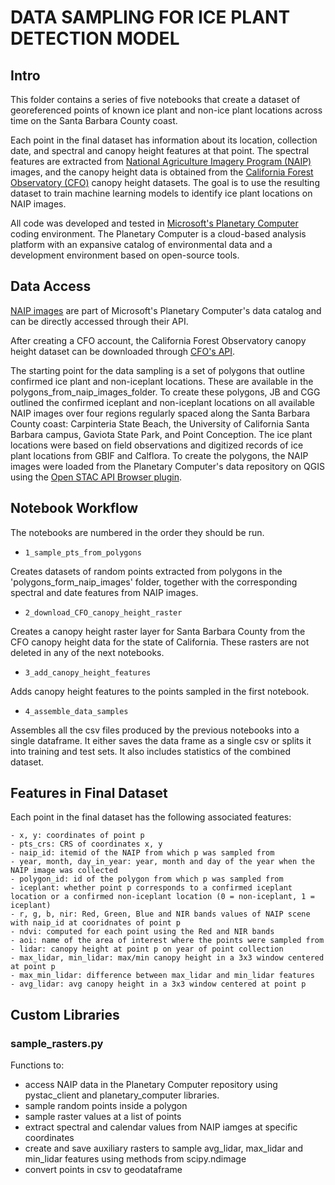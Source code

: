 # DATA SAMPLING FOR ICE PLANT DETECTION MODEL


## Intro


This folder contains a series of five notebooks that create a dataset of georeferenced points of known ice plant and non-ice plant locations across time on the Santa Barbara County coast. 

Each point in the final dataset has information about its location, collection date, and spectral and canopy height features at that point. The spectral features are extracted from [National Agriculture Imagery Program (NAIP)](https://naip-usdaonline.hub.arcgis.com) images, and the canopy height data is obtained from the [California Forest Observatory (CFO)](https://forestobservatory.com) canopy height datasets. The goal is to use the resulting dataset to train machine learning models to identify ice plant locations on NAIP images.  

All code was developed and tested in [Microsoft's Planetary Computer](https://planetarycomputer.microsoft.com) coding environment. The Planetary Computer is a cloud-based analysis platform with an expansive catalog of environmental data and a development environment based on open-source tools.



## Data Access


[NAIP images](https://planetarycomputer.microsoft.com/dataset/naip#Example-Notebook) are part of Microsoft's Planetary Computer's data catalog and can be directly accessed through their API.

After creating a CFO account, the California Forest Observatory canopy height dataset can be downloaded through [CFO's API](https://github.com/forestobservatory/cfo-api).

The starting point for the data sampling is a set of polygons that outline confirmed ice plant and non-iceplant locations. These are available in the polygons_from_naip_images_folder. To create these polygons, JB and CGG outlined the confirmed iceplant and non-iceplant locations on all available NAIP images over four regions regularly spaced along the Santa Barbara County coast: Carpinteria State Beach, the University of California Santa Barbara campus, Gaviota State Park, and Point Conception. The ice plant locations were based on field observations and digitized records of ice plant locations from GBIF and Calflora. To create the polygons, the NAIP images were loaded from the Planetary Computer's data repository on QGIS using the [Open STAC API Browser plugin](https://planetarycomputer.microsoft.com/docs/overview/qgis-plugin/).



## Notebook Workflow

The notebooks are numbered in the order they should be run. 

* `1_sample_pts_from_polygons`

Creates datasets of random points extracted from polygons in the 'polygons_form_naip_images' folder, together with the corresponding spectral and date features from NAIP images.

* `2_download_CFO_canopy_height_raster`

Creates a canopy height raster layer for Santa Barbara County from the CFO canopy height data for the state of California. These rasters are not deleted in any of the next notebooks.

* `3_add_canopy_height_features`

Adds canopy height features to the points sampled in the first notebook.

* `4_assemble_data_samples`

Assembles all the csv files produced by the previous notebooks into a single dataframe. It either saves the data frame as a single csv or splits it into training and test sets. It also includes statistics of the combined dataset.



## Features in Final Dataset


Each point in the final dataset has the following associated features:

    - x, y: coordinates of point p
    - pts_crs: CRS of coordinates x, y
    - naip_id: itemid of the NAIP from which p was sampled from
    - year, month, day_in_year: year, month and day of the year when the NAIP image was collected
    - polygon_id: id of the polygon from which p was sampled from
    - iceplant: whether point p corresponds to a confirmed iceplant location or a confirmed non-iceplant location (0 = non-iceplant, 1 = iceplant)
    - r, g, b, nir: Red, Green, Blue and NIR bands values of NAIP scene with naip_id at cooridnates of point p
    - ndvi: computed for each point using the Red and NIR bands
    - aoi: name of the area of interest where the points were sampled from
    - lidar: canopy height at point p on year of point collection 
    - max_lidar, min_lidar: max/min canopy height in a 3x3 window centered at point p
    - max_min_lidar: difference between max_lidar and min_lidar features
    - avg_lidar: avg canopy height in a 3x3 window centered at point p
    

## Custom Libraries

### sample_rasters.py
Functions to:
   - access NAIP data in the Planetary Computer repository using pystac_client and planetary_computer libraries.
   - sample random points inside a polygon    
   - sample raster values at a list of points
   - extract spectral and calendar values from NAIP iamges at specific coordinates
   - create and save auxiliary rasters to sample avg_lidar, max_lidar and min_lidar features using methods from scipy.ndimage 
   - convert points in csv to geodataframe



